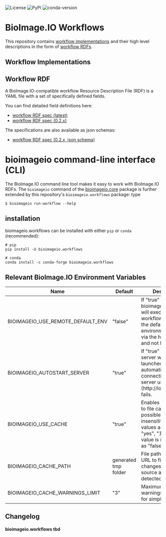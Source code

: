 ![License](https://img.shields.io/github/license/bioimage-io/workflows-bioimage-io.svg)
![PyPI](https://img.shields.io/pypi/v/bioimageio-workflows.svg?style=popout)
![conda-version](https://anaconda.org/conda-forge/bioimageio.workflows/badges/version.svg)
# BioImage.IO Workflows

This repository contains [workflow implementations](#Workflow-Implementations) and their high level descriptions in the form of [workflow RDFs](#Workflow-Resource-Description-File-(workflow-RDF)).

## Workflow Implementations


## Workflow RDF

A BioImage.IO-compatible workflow Resource Description File (RDF) is a YAML file with a set of specifically defined fields. 

You can find detailed field definitions here: 
   - [workflow RDF spec (latest)](https://github.com/bioimage-io/spec-bioimage-io/blob/gh-pages/workflow_spec_latest.md)
   - [workflow RDF spec (0.2.x)](https://github.com/bioimage-io/spec-bioimage-io/blob/gh-pages/workflow_spec_0_2.md)

The specifications are also available as json schemas: 
   - [workflow RDF spec (0.2.x, json schema)](https://github.com/bioimage-io/spec-bioimage-io/blob/gh-pages/workflow_spec_0_2.json)


# bioimageio command-line interface (CLI) 
The BioImage.IO command line tool makes it easy to work with BioImage.IO RDFs. 
The `bioimageio` command of the [bioimageio.core](https://github.com/bioimage-io/core-bioimage-io-python) package is further extended by this repository's `bioimageio.workflows` package:
type
```
$ bioimageio run-workflow --help
```


## installation
bioimageio.workflows can be installed with either `pip` or `conda` (recommended):

```
# pip
pip install -U bioimageio.workflows

# conda
conda install -c conda-forge bioimageio.workflows
```


## Relevant BioImage.IO Environment Variables

| Name                              | Default              | Description                                                                                                                                      | defined in           |
|-----------------------------------|----------------------|--------------------------------------------------------------------------------------------------------------------------------------------------|----------------------|
| BIOIMAGEIO_USE_REMOTE_DEFAULT_ENV | "false"              | If "true" bioimageio.workflows will execute any workflow defined in the default environment remotely via the hypha server and not locally.       | bioimageio.workflows | 
| BIOIMAGEIO_AUTOSTART_SERVER | "true"               | If "true" a hypha server will be launched automatically if connecting to a local server url (http://localhost:...) fails.                        | bioimageio.workflows | 
| BIOIMAGEIO_USE_CACHE              | "true"               | Enables simple URL to file cache. possible, case-insensitive, positive values are: "true", "yes", "1". Any other value is interpreted as "false" | bioimageio.spec      |
| BIOIMAGEIO_CACHE_PATH             | generated tmp folder | File path for simple URL to file cache; changes of URL source are not detected.                                                                  | bioimageio.spec      |
| BIOIMAGEIO_CACHE_WARNINGS_LIMIT   | "3"                  | Maximum number of warnings generated for simple cache hits.                                                                                      | bioimageio.spec      |

## Changelog
#### bioimageio.workflows tbd
